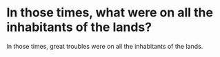 # In those times, what were on all the inhabitants of the lands?

In those times, great troubles were on all the inhabitants of the lands.
